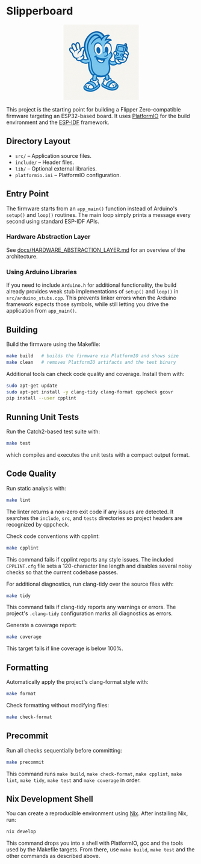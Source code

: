 # Slipperboard

<p align="center">
  <img src="assets/repo-logo.png" alt="Slipperboard logo" width="200" />
</p>

This project is the starting point for building a Flipper Zero–compatible firmware targeting an ESP32-based board. It uses [PlatformIO](https://platformio.org/) for the build environment and the [ESP-IDF](https://docs.espressif.com/projects/esp-idf/en/latest/) framework.

## Directory Layout

- `src/` – Application source files.
- `include/` – Header files.
- `lib/` – Optional external libraries.
- `platformio.ini` – PlatformIO configuration.

## Entry Point

The firmware starts from an `app_main()` function instead of Arduino's `setup()` and `loop()` routines. The main loop simply prints a message every second using standard ESP-IDF APIs.

### Hardware Abstraction Layer

See [docs/HARDWARE_ABSTRACTION_LAYER.md](docs/HARDWARE_ABSTRACTION_LAYER.md) for an overview of the architecture.

### Using Arduino Libraries

If you need to include `Arduino.h` for additional functionality, the build
already provides weak stub implementations of `setup()` and `loop()` in
`src/arduino_stubs.cpp`. This prevents linker errors when the Arduino
framework expects those symbols, while still letting you drive the application
from `app_main()`.

## Building

Build the firmware using the Makefile:

```bash
make build   # builds the firmware via PlatformIO and shows size
make clean   # removes PlatformIO artifacts and the test binary
```

Additional tools can check code quality and coverage. Install them with:

```bash
sudo apt-get update
sudo apt-get install -y clang-tidy clang-format cppcheck gcovr
pip install --user cpplint
```

## Running Unit Tests

Run the Catch2-based test suite with:

```bash
make test
```

which compiles and executes the unit tests with a compact output format.

## Code Quality

Run static analysis with:

```bash
make lint
```
The linter returns a non-zero exit code if any issues are detected. It
searches the `include`, `src`, and `tests` directories so project headers
are recognized by cppcheck.

Check code conventions with cpplint:

```bash
make cpplint
```
This command fails if cpplint reports any style issues.
The included `CPPLINT.cfg` file sets a 120-character line length and
disables several noisy checks so that the current codebase passes.

For additional diagnostics, run clang-tidy over the source files with:

```bash
make tidy
```
This command fails if clang-tidy reports any warnings or errors. The
project's `.clang-tidy` configuration marks all diagnostics as errors.

Generate a coverage report:

```bash
make coverage
```
This target fails if line coverage is below 100%.

## Formatting

Automatically apply the project's clang-format style with:

```bash
make format
```

Check formatting without modifying files:

```bash
make check-format
```

## Precommit

Run all checks sequentially before committing:

```bash
make precommit
```

This command runs `make build`, `make check-format`, `make cpplint`,
`make lint`, `make tidy`, `make test` and `make coverage` in order.

## Nix Development Shell

You can create a reproducible environment using [Nix](https://nixos.org/). After installing Nix, run:

```bash
nix develop
```

This command drops you into a shell with PlatformIO, gcc and the tools used by the Makefile targets. From there, use `make build`, `make test` and the other commands as described above.
